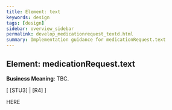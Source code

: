 ```yaml
---
title: Element: text
keywords: design
tags: [design]
sidebar: overview_sidebar
permalink: develop_medicationrequest_textd.html
summary: Implementation guidance for medicationRequest.text
---
```


## Element: medicationRequest.text ##

**Business Meaning**: TBC.

[ [STU3] | [R4] ]

HERE
